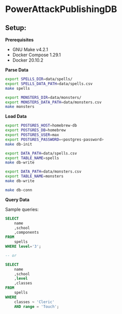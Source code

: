 # PowerAttackPublishingDB

## Setup:

**Prerequisites**

- GNU Make v4.2.1
- Docker Compose 1.29.1
- Docker 20.10.2

**Parse Data**

```bash
export SPELLS_DIR=data/spells/
export SPELLS_DATA_PATH=data/spells.csv
make spells
```

```bash
export MONSTERS_DIR=data/monsters/
export MONSTERS_DATA_PATH=data/monsters.csv
make monsters
```
**Load Data**

```bash
export POSTGRES_HOST=homebrew-db
export POSTGRES_DB=homebrew
export POSTGRES_USER=max
export POSTGRES_PASSWORD=<postgres-password>
make db-init

export DATA_PATH=data/spells.csv
export TABLE_NAME=spells
make db-write

export DATA_PATH=data/monsters.csv
export TABLE_NAME=monsters
make db-write

make db-conn
```

**Query Data**

Sample queries:

```sql
SELECT
	name
	,school
	,components
FROM
	spells
WHERE level='3';

-- or

SELECT
	name
	,school
	,level
	,classes
FROM
	spells
WHERE
	classes ~ 'Cleric'
	AND range = 'Touch';
```
